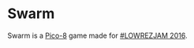 # Swarm

Swarm is a [Pico-8](http://www.lexaloffle.com/pico-8.php) game made for [#LOWREZJAM 2016](https://itch.io/jam/lowrezjam2016).
